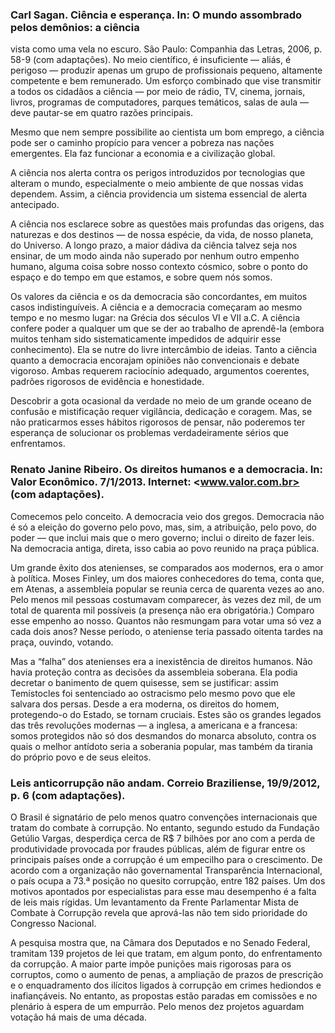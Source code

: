 
### Carl Sagan. Ciência e esperança. In: O mundo assombrado pelos demônios: a ciência
vista como uma vela no escuro. São Paulo: Companhia das Letras, 2006, p. 58-9 (com adaptações).
No meio científico, é insuficiente — aliás, é perigoso — produzir apenas um grupo de profissionais pequeno, altamente competente e bem remunerado. Um esforço combinado que vise transmitir a todos os cidadãos a ciência — por meio de rádio, TV, cinema, jornais, livros, programas de computadores, parques temáticos, salas de aula — deve pautar-se em quatro razões principais.
 
Mesmo que nem sempre possibilite ao cientista um bom emprego, a ciência pode ser o caminho propício para vencer a pobreza nas nações emergentes. Ela faz funcionar a economia e a civilização global.
 
A ciência nos alerta contra os perigos introduzidos por tecnologias que alteram o mundo, especialmente o meio ambiente de que nossas vidas dependem. Assim, a ciência providencia um sistema essencial de alerta antecipado.
 
A ciência nos esclarece sobre as questões mais profundas das origens, das naturezas e dos destinos — de nossa espécie, da vida, de nosso planeta, do Universo. A longo prazo, a maior dádiva da ciência talvez seja nos ensinar, de um modo ainda não superado por nenhum outro empenho humano, alguma coisa sobre nosso contexto cósmico, sobre o ponto do espaço e do tempo em que estamos, e sobre quem nós somos.
 
Os valores da ciência e os da democracia são concordantes, em muitos casos indistinguíveis. A ciência e a democracia começaram ao mesmo tempo e no mesmo lugar: na Grécia dos séculos VI e VII a.C. A ciência confere poder a qualquer um que se der ao trabalho de aprendê-la (embora muitos tenham sido sistematicamente impedidos de adquirir esse conhecimento). Ela se nutre do livre intercâmbio de ideias. Tanto a ciência quanto a democracia encorajam opiniões não convencionais e debate vigoroso. Ambas requerem raciocínio adequado, argumentos coerentes, padrões rigorosos de evidência e honestidade.
 
Descobrir a gota ocasional da verdade no meio de um grande oceano de confusão e mistificação requer vigilância, dedicação e coragem. Mas, se não praticarmos esses hábitos rigorosos de pensar, não poderemos ter esperança de solucionar os problemas verdadeiramente sérios que enfrentamos.


### Renato Janine Ribeiro. Os direitos humanos e a democracia. In: Valor Econômico. 7/1/2013. Internet: <www.valor.com.br> (com adaptações).
Comecemos pelo conceito. A democracia veio dos gregos. Democracia não é só a eleição do governo pelo povo, mas, sim, a atribuição, pelo povo, do poder — que inclui mais que o mero governo; inclui o direito de fazer leis. Na democracia antiga, direta, isso cabia ao povo reunido na praça pública.

Um grande êxito dos atenienses, se comparados aos modernos, era o amor à política. Moses Finley, um dos maiores conhecedores do tema, conta que, em Atenas, a assembleia popular se reunia cerca de quarenta vezes ao ano. Pelo menos mil pessoas costumavam comparecer, às vezes dez mil, de um total de quarenta mil possíveis (a presença não era obrigatória.) Comparo esse empenho ao nosso. Quantos não resmungam para votar uma só vez a cada dois anos? Nesse período, o ateniense teria passado oitenta tardes na praça, ouvindo, votando.

Mas a “falha” dos atenienses era a inexistência de direitos humanos. Não havia proteção contra as decisões da assembleia soberana. Ela podia decretar o banimento de quem quisesse, sem se justificar: assim Temístocles foi sentenciado ao ostracismo pelo mesmo povo que ele salvara dos persas. Desde a era moderna, os direitos do homem, protegendo-o do Estado, se tornam cruciais. Estes são os grandes legados das três revoluções modernas — a inglesa, a americana e a francesa: somos protegidos não só dos desmandos do monarca absoluto, contra os quais o melhor antídoto seria a soberania popular, mas também da tirania do próprio povo e de seus eleitos.


### Leis anticorrupção não andam. Correio Braziliense, 19/9/2012, p. 6 (com adaptações).
 
O Brasil é signatário de pelo menos quatro convenções internacionais que tratam do combate à corrupção. No entanto, segundo estudo da Fundação Getúlio Vargas, desperdiça cerca de R$ 7 bilhões por ano com a perda de produtividade provocada por fraudes públicas, além de figurar entre os principais países onde a corrupção é um empecilho para o crescimento. De acordo com a organização não governamental Transparência Internacional, o país ocupa a 73.ª posição no quesito corrupção, entre 182 países. Um dos motivos apontados por especialistas para esse mau desempenho é a falta de leis mais rígidas. Um levantamento da Frente Parlamentar Mista de Combate à Corrupção revela que aprová-las não tem sido prioridade do Congresso Nacional.
 
A pesquisa mostra que, na Câmara dos Deputados e no Senado Federal, tramitam 139 projetos de lei que tratam, em algum ponto, do enfrentamento da corrupção. A maior parte impõe punições mais rigorosas para os corruptos, como o aumento de penas, a ampliação de prazos de prescrição e o enquadramento dos ilícitos ligados à corrupção em crimes hediondos e inafiançáveis. No entanto, as propostas estão paradas em comissões e no plenário à espera de um empurrão. Pelo menos dez projetos aguardam votação há mais de uma década.
 


